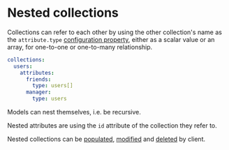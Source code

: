 # Nested collections

Collections can refer to each other by using the other collection's name as
the `attribute.type`
[configuration property](server/usage/configuration.md#properties), either as a scalar
value or an array, for one-to-one or one-to-many relationship.

```yml
collections:
  users:
    attributes:
      friends:
        type: users[]
      manager:
        type: users
```

Models can nest themselves, i.e. be recursive.

Nested attributes are using the `id` attribute of the collection they refer to.

Nested collections can be
[populated](../client/query/relations.md#populating-nested-collections),
[modified](../client/query/relations.md#modifying-nested-collections) and
[deleted](../client/query/relations.md#deleting-nested-collections) by client.
